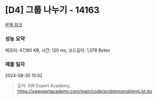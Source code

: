 # [D4] 그룹 나누기 - 14163 

[문제 링크](https://swexpertacademy.com/main/code/problem/problemDetail.do?contestProbId=AX--pdmaF9YDFARi) 

### 성능 요약

메모리: 47,180 KB, 시간: 120 ms, 코드길이: 1,078 Bytes

### 제출 일자

2024-08-30 15:02



> 출처: SW Expert Academy, https://swexpertacademy.com/main/code/problem/problemList.do